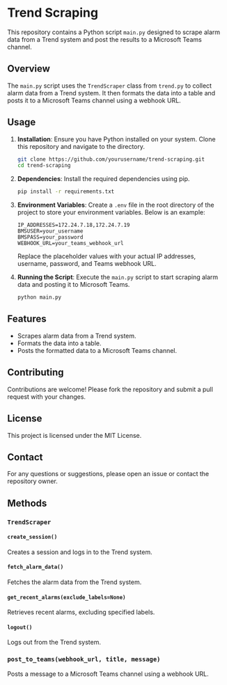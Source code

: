 # Trend Scraping

This repository contains a Python script `main.py` designed to scrape alarm data from a Trend system and post the results to a Microsoft Teams channel.

## Overview

The `main.py` script uses the `TrendScraper` class from `trend.py` to collect alarm data from a Trend system. It then formats the data into a table and posts it to a Microsoft Teams channel using a webhook URL.

## Usage

1. **Installation**: Ensure you have Python installed on your system. Clone this repository and navigate to the directory.

    ```bash
    git clone https://github.com/yourusername/trend-scraping.git
    cd trend-scraping
    ```

2. **Dependencies**: Install the required dependencies using pip.

    ```bash
    pip install -r requirements.txt
    ```

3. **Environment Variables**: Create a `.env` file in the root directory of the project to store your environment variables. Below is an example:

    ```env
    IP_ADDRESSES=172.24.7.18,172.24.7.19
    BMSUSER=your_username
    BMSPASS=your_password
    WEBHOOK_URL=your_teams_webhook_url
    ```

    Replace the placeholder values with your actual IP addresses, username, password, and Teams webhook URL.

4. **Running the Script**: Execute the `main.py` script to start scraping alarm data and posting it to Microsoft Teams.

    ```bash
    python main.py
    ```

## Features

- Scrapes alarm data from a Trend system.
- Formats the data into a table.
- Posts the formatted data to a Microsoft Teams channel.

## Contributing

Contributions are welcome! Please fork the repository and submit a pull request with your changes.

## License

This project is licensed under the MIT License.

## Contact

For any questions or suggestions, please open an issue or contact the repository owner.

## Methods

### `TrendScraper`

#### `create_session()`
Creates a session and logs in to the Trend system.

#### `fetch_alarm_data()`
Fetches the alarm data from the Trend system.

#### `get_recent_alarms(exclude_labels=None)`
Retrieves recent alarms, excluding specified labels.

#### `logout()`
Logs out from the Trend system.

### `post_to_teams(webhook_url, title, message)`
Posts a message to a Microsoft Teams channel using a webhook URL.